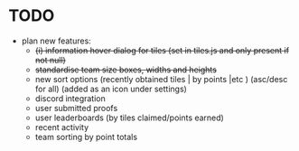 # TODO


- plan new features:
    - ~~(i) information hover dialog for tiles (set in tiles.js and only present if not null)~~
    - ~~standardise team size boxes, widths and heights~~
    - new sort options (recently obtained tiles | by points |etc ) (asc/desc for all) (added as an icon under settings)
    - discord integration
    - user submitted proofs
    - user leaderboards (by tiles claimed/points earned)
    - recent activity
    - team sorting by point totals